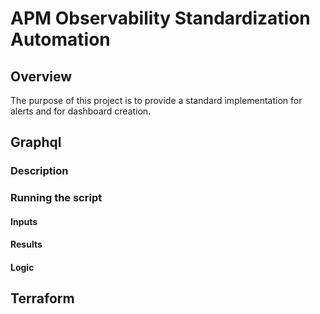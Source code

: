 # APM Observability Standardization Automation

## Overview

The purpose of this project is to provide a standard implementation for alerts and for dashboard creation.

## Graphql

### Description

### Running the script

#### Inputs

#### Results

#### Logic

## Terraform

